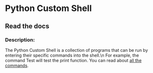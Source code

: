 # Python Custom Shell
## Read the docs
### Description:
The Python Custom Shell is a collection of programs that can be run by entering their specific commands into the shell.\n For example, the command Test will test the print function. You can read about [all the commands](commands/list.md).

